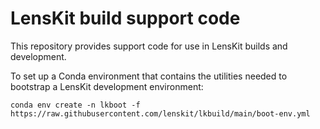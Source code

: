 # LensKit build support code

This repository provides support code for use in LensKit builds and development.

To set up a Conda environment that contains the utilities needed to bootstrap a LensKit
development environment:

    conda env create -n lkboot -f https://raw.githubusercontent.com/lenskit/lkbuild/main/boot-env.yml